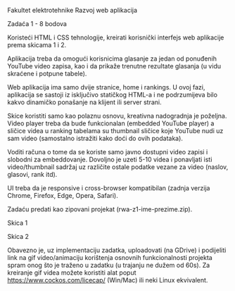 Fakultet elektrotehnike
Razvoj web aplikacija 


Zadaća 1 - 8 bodova


Koristeći HTML i CSS tehnologije, kreirati korisnički interfejs web aplikacije prema skicama 1 i 2. 

Aplikacija treba da omogući korisnicima glasanje za jedan od ponuđenih YouTube video zapisa, kao i da prikaže trenutne rezultate glasanja (u vidu skraćene i potpune tabele).

Web aplikacija ima samo dvije stranice, home i rankings. U ovoj fazi, aplikacija se sastoji iz isključivo statičkog HTML-a i ne podrzumijeva bilo kakvo dinamičko ponašanje na klijent ili server strani.

Skice koristiti samo kao polaznu osnovu, kreativna nadogradnja je poželjna. Video player treba da bude funkcionalan (embedded YouTube player) a sličice videa u ranking tabelama su thumbnail sličice koje YouTube nudi uz sam video (samostalno istražiti kako doći do ovih podataka). 

Voditi računa o tome da se koriste samo javno dostupni video zapisi i slobodni za embeddovanje. Dovoljno je uzeti 5-10 videa i ponavljati isti video/thumbnail sadržaj uz različite ostale podatke vezane za video (naslov, glasovi, rank itd).

UI treba da je responsive i cross-browser kompatibilan (zadnja verzija Chrome, Firefox, Edge, Opera, Safari).

Zadaću predati kao zipovani projekat (rwa-z1-ime-prezime.zip).

Skica 1


Skica 2

Obavezno je, uz implementaciju zadatka, uploadovati (na GDrive) i podijeliti link na gif video/animaciju korištenja osnovnih funkcionalnosti projekta spram onog što je traženo u zadatku (u trajanju ne dužem od 60s). Za kreiranje gif videa možete koristiti alat poput https://www.cockos.com/licecap/ (Win/Mac) ili neki Linux ekvivalent. 


